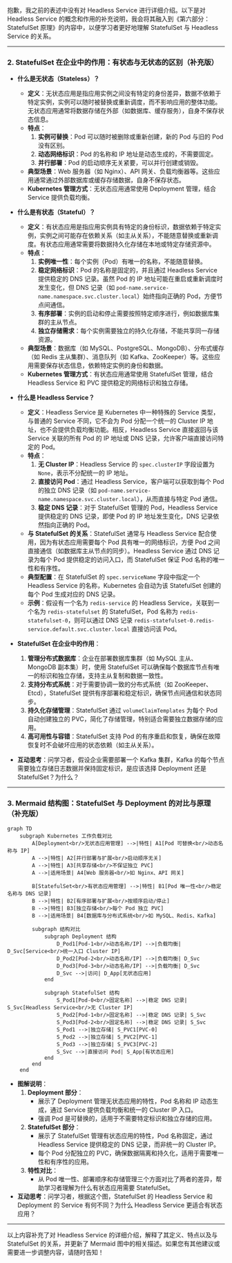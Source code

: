 抱歉，我之前的表述中没有对 Headless Service 进行详细介绍。以下是对 Headless Service 的概念和作用的补充说明，我会将其融入到《第六部分：StatefulSet 原理》的内容中，以便学习者更好地理解 StatefulSet 与 Headless Service 的关系。

---

### 2. StatefulSet 在企业中的作用：有状态与无状态的区别（补充版）

- **什么是无状态（Stateless）？**
  - **定义**：无状态应用是指应用实例之间没有特定的身份差异，数据不依赖于特定实例，实例可以随时被替换或重新调度，而不影响应用的整体功能。无状态应用通常将数据存储在外部（如数据库、缓存服务），自身不保存状态信息。
  - **特点**：
    1. **实例可替换**：Pod 可以随时被删除或重新创建，新的 Pod 与旧的 Pod 没有区别。
    2. **动态网络标识**：Pod 的名称和 IP 地址是动态生成的，不需要固定。
    3. **并行部署**：Pod 的启动顺序无关紧要，可以并行创建或销毁。
  - **典型场景**：Web 服务器（如 Nginx）、API 网关、负载均衡器等。这些应用通常通过外部数据库或缓存存储数据，自身不保存状态。
  - **Kubernetes 管理方式**：无状态应用通常使用 Deployment 管理，结合 Service 提供负载均衡。

- **什么是有状态（Stateful）？**
  - **定义**：有状态应用是指应用实例具有特定的身份标识，数据依赖于特定实例，实例之间可能存在依赖关系（如主从关系），不能随意替换或重新调度。有状态应用通常需要将数据持久化存储在本地或特定存储资源中。
  - **特点**：
    1. **实例唯一性**：每个实例（Pod）有唯一的名称，不能随意替换。
    2. **稳定网络标识**：Pod 的名称是固定的，并且通过 Headless Service 提供稳定的 DNS 记录。虽然 Pod 的 IP 地址可能在重启或重新调度时发生变化，但 DNS 记录（如 `pod-name.service-name.namespace.svc.cluster.local`）始终指向正确的 Pod，方便节点间通信。
    3. **有序部署**：实例的启动和停止需要按照特定顺序进行，例如数据库集群的主从节点。
    4. **独立存储需求**：每个实例需要独立的持久化存储，不能共享同一存储资源。
  - **典型场景**：数据库（如 MySQL、PostgreSQL、MongoDB）、分布式缓存（如 Redis 主从集群）、消息队列（如 Kafka、ZooKeeper）等。这些应用需要保存状态信息，依赖特定实例的身份和数据。
  - **Kubernetes 管理方式**：有状态应用通常使用 StatefulSet 管理，结合 Headless Service 和 PVC 提供稳定的网络标识和独立存储。

- **什么是 Headless Service？**
  - **定义**：Headless Service 是 Kubernetes 中一种特殊的 Service 类型，与普通的 Service 不同，它不会为 Pod 分配一个统一的 Cluster IP 地址，也不会提供负载均衡功能。相反，Headless Service 直接返回与该 Service 关联的所有 Pod 的 IP 地址或 DNS 记录，允许客户端直接访问特定的 Pod。
  - **特点**：
    1. **无 Cluster IP**：Headless Service 的 `spec.clusterIP` 字段设置为 `None`，表示不分配统一的 IP 地址。
    2. **直接访问 Pod**：通过 Headless Service，客户端可以获取到每个 Pod 的独立 DNS 记录（如 `pod-name.service-name.namespace.svc.cluster.local`），从而直接与特定 Pod 通信。
    3. **稳定 DNS 记录**：对于 StatefulSet 管理的 Pod，Headless Service 提供稳定的 DNS 记录，即使 Pod 的 IP 地址发生变化，DNS 记录依然指向正确的 Pod。
  - **与 StatefulSet 的关系**：StatefulSet 通常与 Headless Service 配合使用，因为有状态应用需要每个 Pod 具有唯一的网络标识，方便 Pod 之间直接通信（如数据库主从节点的同步）。Headless Service 通过 DNS 记录为每个 Pod 提供稳定的访问入口，而 StatefulSet 保证 Pod 名称的唯一性和有序性。
  - **典型配置**：在 StatefulSet 的 `spec.serviceName` 字段中指定一个 Headless Service 的名称，Kubernetes 会自动为该 StatefulSet 创建的每个 Pod 生成对应的 DNS 记录。
  - **示例**：假设有一个名为 `redis-service` 的 Headless Service，关联到一个名为 `redis-statefulset` 的 StatefulSet，Pod 名称为 `redis-statefulset-0`，则可以通过 DNS 记录 `redis-statefulset-0.redis-service.default.svc.cluster.local` 直接访问该 Pod。

- **StatefulSet 在企业中的作用**：
  1. **管理分布式数据库**：企业在部署数据库集群（如 MySQL 主从、MongoDB 副本集）时，使用 StatefulSet 可以确保每个数据库节点有唯一的标识和独立存储，支持主从复制和数据一致性。
  2. **支持分布式系统**：对于需要协调一致的分布式系统（如 ZooKeeper、Etcd），StatefulSet 提供有序部署和稳定标识，确保节点间通信和状态同步。
  3. **持久化存储管理**：StatefulSet 通过 `volumeClaimTemplates` 为每个 Pod 自动创建独立的 PVC，简化了存储管理，特别适合需要独立数据存储的应用。
  4. **高可用性与容错**：StatefulSet 支持 Pod 的有序重启和恢复，确保在故障恢复时不会破坏应用的状态依赖（如主从关系）。
- **互动思考**：问学习者，假设企业需要部署一个 Kafka 集群，Kafka 的每个节点需要独立存储日志数据并保持固定标识，是应该选择 Deployment 还是 StatefulSet？为什么？

---

### 3. Mermaid 结构图：StatefulSet 与 Deployment 的对比与原理（补充版）

```mermaid
graph TD
    subgraph Kubernetes 工作负载对比
        A[Deployment<br/>无状态应用管理] -->|特性| A1[Pod 可替换<br/>动态名称与 IP]
        A -->|特性| A2[并行部署与扩展<br/>启动顺序无关]
        A -->|特性| A3[共享存储<br/>不保证独立 PVC]
        A -->|适用场景| A4[Web 服务器<br/>如 Nginx、API 网关]
        
        B[StatefulSet<br/>有状态应用管理] -->|特性| B1[Pod 唯一性<br/>稳定名称与 DNS 记录]
        B -->|特性| B2[有序部署与扩展<br/>按顺序启动/停止]
        B -->|特性| B3[独立存储<br/>每个 Pod 独立 PVC]
        B -->|适用场景| B4[数据库与分布式系统<br/>如 MySQL、Redis、Kafka]
        
        subgraph 结构对比
            subgraph Deployment 结构
                D_Pod1[Pod-1<br/>动态名称/IP] -->|负载均衡| D_Svc[Service<br/>统一入口 Cluster IP]
                D_Pod2[Pod-2<br/>动态名称/IP] -->|负载均衡| D_Svc
                D_Pod3[Pod-3<br/>动态名称/IP] -->|负载均衡| D_Svc
                D_Svc -->|访问| D_App[无状态应用]
            end
            
            subgraph StatefulSet 结构
                S_Pod1[Pod-0<br/>固定名称] -->|稳定 DNS 记录| S_Svc[Headless Service<br/>无 Cluster IP]
                S_Pod2[Pod-1<br/>固定名称] -->|稳定 DNS 记录| S_Svc
                S_Pod3[Pod-2<br/>固定名称] -->|稳定 DNS 记录| S_Svc
                S_Pod1 -->|独立存储| S_PVC1[PVC-0]
                S_Pod2 -->|独立存储| S_PVC2[PVC-1]
                S_Pod3 -->|独立存储| S_PVC3[PVC-2]
                S_Svc -->|直接访问 Pod| S_App[有状态应用]
            end
        end
    end
```

- **图解说明**：
  1. **Deployment 部分**：
     - 展示了 Deployment 管理无状态应用的特性，Pod 名称和 IP 动态生成，通过 Service 提供负载均衡和统一的 Cluster IP 入口。
     - 强调 Pod 是可替换的，适用于不需要特定标识和独立存储的应用。
  2. **StatefulSet 部分**：
     - 展示了 StatefulSet 管理有状态应用的特性，Pod 名称固定，通过 Headless Service 提供稳定的 DNS 记录，而非统一的 Cluster IP。
     - 每个 Pod 分配独立的 PVC，确保数据隔离和持久化，适用于需要唯一性和有序性的应用。
  3. **特性对比**：
     - 从 Pod 唯一性、部署顺序和存储管理三个方面对比了两者的差异，帮助学习者理解为什么有状态应用需要 StatefulSet。
- **互动思考**：问学习者，根据这个图，StatefulSet 的 Headless Service 和 Deployment 的 Service 有何不同？为什么 Headless Service 更适合有状态应用？

---

以上内容补充了对 Headless Service 的详细介绍，解释了其定义、特点以及与 StatefulSet 的关系，并更新了 Mermaid 图中的相关描述。如果您有其他建议或需要进一步调整内容，请随时告知！